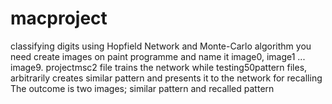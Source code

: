 # macproject
classifying digits using Hopfield Network and Monte-Carlo algorithm
you need create images on paint programme and name it image0, image1 ... image9. 
projectmsc2 file trains the network while testing50pattern files, arbitrarily creates similar pattern and presents it to the network for recalling
The outcome is two images; similar pattern and recalled pattern
